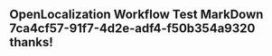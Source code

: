 <properties
ms.topic="hero-topic"
ms.test1="hero-topic"
ms.test2="test"/>

## OpenLocalization Workflow Test MarkDown 7ca4cf57-91f7-4d2e-adf4-f50b354a9320 thanks!
